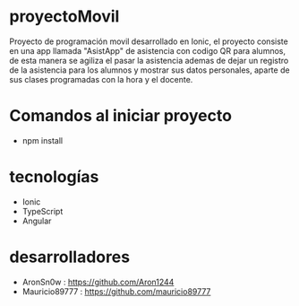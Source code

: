 # proyectoMovil
Proyecto de programación movil desarrollado en Ionic, el proyecto consiste en una app llamada "AsistApp" de asistencia con codigo QR para alumnos, de esta manera se agiliza el pasar la asistencia ademas de dejar un registro de la asistencia para los alumnos y mostrar sus datos personales, aparte de sus clases programadas con la hora y el docente.

# Comandos al iniciar proyecto
- npm install
  
# tecnologías
- Ionic
- TypeScript
- Angular

# desarrolladores
- AronSn0w       :  https://github.com/Aron1244
- Mauricio89777  :  https://github.com/mauricio89777
